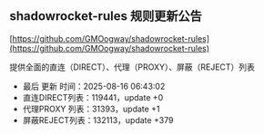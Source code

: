 ## shadowrocket-rules 规则更新公告

[https://github.com/GMOogway/shadowrocket-rules](https://github.com/GMOogway/shadowrocket-rules)

提供全面的直连（DIRECT）、代理（PROXY）、屏蔽（REJECT）列表
- 最后 更新 时间：2025-08-16 06:43:02
- 直连DIRECT列表：119441，update +0
- 代理PROXY 列表：31393，update +1
- 屏蔽REJECT列表：132113，update +379